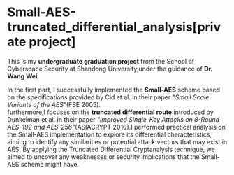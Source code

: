# Small-AES-truncated_differential_analysis[private project]

This is my **undergraduate graduation project** from the School of Cyberspace Security at Shandong University,under the guidance of **Dr. Wang Wei**.

In the first part, I successfully implemented the **Small-AES** scheme based on the specifications provided by Cid et al. in their paper *"Small Scale Variants of the AES"*(FSE 2005).<br>
furthermore,I focuses on the **truncated differential route** introduced by Dunkelman et al. in their paper *"Improved Single-Key Attacks on 8-Round AES-192 and AES-256"*(ASIACRYPT 2010).I performed practical analysis on the Small-AES implementation to explore its differential characteristics, aiming to identify any similarities or potential attack vectors that may exist in AES. By applying the Truncated Differential Cryptanalysis technique, we aimed to uncover any weaknesses or security implications that the Small-AES scheme might have.

